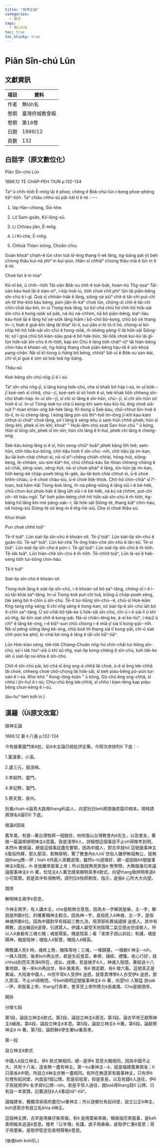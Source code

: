 ```yaml
---
title: "辯神主論"
categories:
  - 散文
tags:
  - 無lo̍h名
toc: true
toc_sticky: true
---
```


# Piān Sîn-chú Lūn

## 文獻資訊

| 項目 | 資料 |
|---|---|
| 作者 | 無lo̍h名 |
| 卷期 | 臺灣府城教會報 |
| 卷期 | 第18卷 |
| 日期 | 1886/12 |
| 頁數 | 132 |

## 白話字（原文數位化）

Piān Sîn-chú Lūn

1886.12 TĒ CHA̍P-PEH TIUN p.132-134

Taⁿ ū chih-tio̍h Ē-mn̂g lâi ê phoe, chêng ê Bo̍k-chú-lūn í-keng phoe-phêng tiāⁿ-tio̍h. Taⁿ chiàu chhù-sū pâi-lia̍t tī ē-té : ---

1. Ia̍p Hàn-chiong, Sió-khe.

2. Lô͘ Sam-goân, Kó͘-lōng-sū.

3. Lí Chhiau-jiân, Ē-mn̂g.

4. Lí Kì-chè, Ē-mn̂g.

5. Chhoà Thian-sióng, Choân-chiu.

Goán khoàⁿ chiah-ê lūn chin toā lō͘-ēng thang lī-ek lâng, ǹg-bāng pa̍t-ji̍t beh chiong thâu kuí-nā phiⁿ ìn kui-pún. Hiān-sî chhiáⁿ chiong thâu miâ ê lūn ìn tī ē-té.

Choè lūn ê in-toaⁿ

Kū-nî bé, ū chih--tio̍h Tâi-oân Bo̍k-su chi̍t-ê toê-ba̍k, hoan-hù Tn̂g-soaⁿ Tâi-oân kàu-hoē lāi ê sian-siⁿ, í-ki̍p hoē-iú, tio̍h choè chi̍t phiⁿ lūn lâi piān-bêng sîn-chú ê ì-gī. Goá sī chhián-ha̍k ê lâng, siông-sè siūⁿ chit-ê tāi-chì put-chí oh-tit the-khó kàu bêng, pún-jiân m̄-káⁿ choè lūn, chóng-sī chit-ê tāi-chì chīn-chāi iàu-kín, in-uī Tiong-kok lâng, tuì kó͘-chá chiū hō͘ chit-hō ho̍k-sāi sîn-chú ê hong-sio̍k só͘ pa̍k, ná-kú ná-chhim, nā bô piān-bêng, kiaⁿ-liáu kàu-hoē lāi ê lâng hō͘ sè-sio̍k lâng hiâm i bô-chó͘ bô-kong, chiū bô oē thang ìn--i; hiah ê goā-bīn lâng lâi thiaⁿ tō-lí, sui-jiân o-ló tō-lí hó, chóng-sī kò͘-chip hit-hō ho̍k-sāi sîn-chú ê hong-sio̍k, m̄-khéng pàng-lī lâi ho̍k-sāi Siōng-tè; só͘ í goá chiū bô kiàn-siàu goá-ê bô ha̍k-būn, tāi-lio̍k choè kuí-kù lâi gī-lūn ho̍k-sāi sîn-chú ê m̄-tio̍h, kap sìn Chú ê lâng tio̍h cháiⁿ-iūⁿ lâi hián-bêng chin-hàu ê khoán-sit, ǹg-bāng thang choè piān-bêng hàu-tō ê sió-khoá pang-chān. Nā-sī kî-tiong ū-hāng bô bêng, chhiáⁿ lia̍t-uī ê Bo̍k-su san-kái, chí-sī,sī goá ê sim só͘ toā-toā ǹg-bāng.

Thâu-sū

Koé-bêng sîn-chú nn̄g-jī ê ì-sù

Taⁿ sîn-chú nn̄g-jī, ū lâng kóng bo̍k-chú, che sī khah bô ha̍p ì-sù, in-uī bo̍k--jī koé-seh sī chhâ, chú--jī, koé-seh sī só͘ hioh ê uī, tek-khak tio̍h chheng sîn-chú khah-ha̍p. In-uī sîn--jī, sī chí sí-lâng ê sîn-hûn, chú--jī, sī chí sîn-hûn só͘ hioh ê uī. In-uī Tiong-kok tuì chá ū keng-khí sam-kàu kiú-liû, ēng choē siâ-su̍t īⁿ-toan khiàn-sńg bê-he̍k lâng. Kî-tiong ū Sek-kàu, chō-chhut lûn-hoê ê tō-lí, ín-iú chèng-lâng. I kóng lâng pín-siū thiⁿ-toē im-iông jī-khì kau-kám chhut-sì chiâⁿ choè lâng, só͘-í lâng ê seng-khu ū sam-hûn chhit-phek; hûn sī iông-khì, phek sī im-khì; khoàⁿ " Hoâi-lâm-chú soat San-hùn chù " ū kóng, Hûn sī iông-sîn, phek sī im-sîn; hûn chí lâng ê tì-huī, phek chí lâng ê cheng-eng.

Sek-kàu kóng lâng sí ê sî, hûn seng-chiūⁿ koâiⁿ,phek kàng lo̍h toē; sam-hûn, chi̍t-tiâu kui-bōng, chi̍t-tiâu hioh tī sîn-chú--ni̍h, chi̍t-tiâu ji̍p im-kan, āu-lâi koh-chài chhut-sì, nā-sī siⁿ-chêng chia̍h-chhài, hōng-hu̍t, siōng-keng, lé-chhàm, siu-sim kiâⁿ-hó, chiū chhoā-kàu Se-thian chheng-chēng ê só͘-chāi, sêng-sian, sêng-hu̍t; nā-sī choè-pháiⁿ ê lâng, sîn-hûn ji̍p im-kan, tio̍h keng-kè cha̍p-poeh têng tē-ge̍k, āu-lâi koh-chài chhut-sì, ū-ê choè khîm-chiáu, ū-ê choè cháu-siù, ū-ê choè lio̍k-thiok. Chit-hō chin-chiàⁿ sī īⁿ-toan, toā hām-hāi Tiong-kok lâng, m̄-nā pêng-siông ê lâng siū i-ê bê-he̍k, chiū chun-kuì phok-ha̍k ê lâng ia̍h siū i-ê bê-he̍k, ná kú ná chhim, put-chí oh--tit hiáu-ngō͘. Taⁿ beh piān-bêng chit-hō ho̍k-sāi sîn-chú ê m̄-tio̍h, ǹg-bāng hō͘ lâng kín-mé pàng-sak--i, lâi ho̍k-sāi Siōng-tè, thang kiâⁿ chin-hàu, oē hióng-siū Siōng-tè só͘ èng-ín ê tn̂g-hè-siū. Che sī choè thâu-sū.

Khui-thiah

Pun choè chhit toāⁿ

Tē-it toāⁿ. Lūn siat-li̍p sîn-chú ê khoán-sit. Tē-jī toāⁿ. Lūn siat-li̍p sîn-chú ê goân-liû. Tē-saⁿ toāⁿ. Lūn kó͘-chá Tè-ông hiàn-chè sîn-chú ê iân-kò͘. Tē-sì toāⁿ. Lūn siat-li̍p sîn-chú ê pún-ì. Tē-gō͘ toāⁿ. Lūn siat-li̍p sîn-chú ê m̄-tio̍h. Tē-la̍k toāⁿ. Lūn hiàn-chè sîn-chú ê m̄-tio̍h. Tē-chhit toāⁿ, Lūn Iâ-so͘ ê ha̍k-seng tio̍h tuì-tiōng chin-hàu.

Tē it toāⁿ

Siat-li̍p sîn-chú ê khoán-sit

Tiong-kok lâng ê siat-li̍p sîn-chú, i-ê khoán-sit bô saⁿ-tâng, chóng-sī i-ê ì-sù tāi-khài saⁿ-tâng. In-uī Tiong-kok put-chí toā, kiōng ū cha̍p-poeh séng, ta̍k séng bô it-chīn ū sîn-chú. Tē-it tuì-tiōng sîn-chú--ê, chiū-sī Hok-kiàn Kńg-tang nn̄g-séng; tī chí nn̄g séng ê tiong-kan, só͘ siat-li̍p ê sîn-chú ia̍h bô it-chīn saⁿ-tâng. Ū só͘-chāi bô ta̍k-ke ū ho̍k-sāi sîn-chú, chí-ū i-ê siā-lí ū khí sû-tn̂g, lāi-bīn siat chi̍t-ê kong-pâi. Nā-sī chiân-têng ke, á-sī ke-tiúⁿ, í-kip2 ū chîⁿ ê lâng kè-óng, i-ê kiáⁿ-sun chiū chiong i-ê miâ-jī siá tī kong-pâi--ni̍h. Nā-sī pêng-siông lâng kè-óng, chiū boē tit-thang siá tī kong-pâi, chí-ū siat chi̍t-pún ka-phó͘, kì-chài kè-óng ê lâng ê tāi-chì tiāⁿ-tiāⁿ.

Lūn Hok-kiàn séng, to̍k-to̍k Chiang-Choân nn̄g-hú chīn-chāi tuì-tiōng sîn-chú; só͘-í ta̍k hiuⁿ-siā ū khí sû-tn̂g, siat-li̍p kong-chèng ê sîn-chú, koh ta̍k-ke ia̍h ū siat-li̍p su-khia ê sîn-chú.

Chit-ê sîn-chú pâi, kó͘-chá sī ēng sng-á chhâ lâi choè, ū-ê sī ēng lek-chhâ lâi choè, chheng choè chó͘-chong lâi ho̍k-sāi, sī beh piáu-bêng pò-pún tui-oán ê ì-sù. Khe-khó " Kong-iông-toān " ū kóng, Gû-chú ēng sng-chhâ, sī chhú i jîn-huī ê ì-sù; Chiu-chú ēng lek-chhâ, sī chhú i kian-tēng kap piáu-bêng chun-kèng ê ì-sù.

(āu-tiuⁿ beh koh ìn.)

## 漢羅（Ùi原文改寫）

辯神主論

1886.12 第十八張 p.132-134

今有接著廈門來ê批，前ê木主論已經批評定著。今照次序排列tī 下底：-

1.葉漢章，小溪。

2.盧三元，鼓浪嶼。

3.李超然，廈門。

4.李記際，廈門。

5.蔡天賞，泉州。

阮看chiah-ê論真大路用thang利益人，向望別日beh將頭幾若篇印規本。現時請將頭名ê論印tī 下底。

做論ê因端

舊年尾，有接--著台灣牧師一個題目，吩咐唐山台灣教會內ê先生，以及會友，著做一篇論來辯明神主ê意義。我是淺學ê人，詳細想這個事誌不止oh得推考到明，本然m̄ 敢做論，總是這個事誌盡在要緊，因為中國人，對古早就hō͘ 這號服事神主ê風俗所縛，那久那深，若無辯明，驚了教會內ê人hō͘ 世俗人嫌伊無祖無公，就無話thang應--伊；hiah ê外面人來聽道理，雖然o-ló道理好，總--是固執hit號服事神主ê風俗，m̄ 肯放離來服事上帝；所以我就無見笑我ê 無學問，大略做幾句來議論服事神主ê m̄ 著，佮信主ê人著怎樣來顯明真孝ê款式，向望thang做辨明孝道ê小可幫贊。若是其中有項無明，請列位ê牧師刪改，指示，是我ê 心所大大向望。

頭序

解明神主兩字ê意思。

今神主兩字，有人講木主，che是較無合意思，因為木--字解說是柴，主--字，解說是所歇ê位，的確著稱神主較合。因為神--字，是指死人ê神魂，主--字，是指神魂所歇ê位。因為中國對早有經起三教九流，用濟邪術異端譴損 迷惑人。其中有釋教，造出輪迴ê道理，引誘眾人。伊講人稟受天地陰陽二氣交感出世成做人，所以人ê身軀有三魂七魄；魂是陽氣，魄是陰氣；看『淮南子說山訓註』有講，魂是陽神，魄是陰神；魂指人ê智慧，魄指人ê精英。

釋教講人死ê 時，魂昇上懸，魄降落地；三魂，一條歸墓，一條歇tī 神主--ni̍h，一條入陰間，後來koh再出世，若是生前食菜，奉佛，誦經，禮懺，收心行好，就chhoā到西天清淨ê所在，成仙，成佛，若是做歹ê人，神魂入陰間，著經過十八重地獄，後--來koh再出世，有ê 做禽鳥、有ê 做走獸、有ê 做六畜。這號真正是異端，大陷害中國人，m̄但平常ê人受伊ê 迷惑，就尊貴博學ê人亦受伊ê 迷惑，那久那深，不止oh得曉悟。今beh辯明這號服事神主ê m̄ 著，向望hō͘ 人緊猛 放sak --伊，來服事上帝，thang行真孝，會享受上帝所應允ê長歲壽。Che是做頭序。

開拆

分做七段

第1段，論設立神主ê款式。第2段，論設立神主ê源流。第3段，論古早帝王獻祭神主ê緣故。第4段，論設立神主ê本意。第5段，論設立神主ê m̄著。第6段，論獻祭神主ê m̄ 著。第7段，論耶穌ê學生著tuì重真孝。

第一段

設立神主ê款式

中國人ê設立神主，伊ê 款式無相同，總--是伊ê 意思大概相同。因為中國不止大，共有十八省，逐省無一盡有神主。第一tuì重神主--ê，就是福建廣東兩省；tī 只兩省ê中間，所設立ê神主亦無一盡相同。有所在無逐家有服事神主，只有伊ê 社裡有起祠堂，內面設1個公牌。若是前程家，抑是家長，以及有錢ê人過往，伊ê 子孫就將伊ê 名字寫tī公牌--ni̍h。若是平常人過往，就boē得thang寫tī 公牌，只有設一本家譜，記載過往ê人ê事誌tiāⁿ-tiāⁿ。

論福建省，獨獨漳泉兩府盡在tuì重神主；所以逐鄉社有起祠堂，設立公正ê神主，koh逐家亦有設立私khia ê神主。

這個神主牌，古早是用桑仔柴來做，有ê 是用栗柴來做，稱做祖宗來服事，是beh表明報本追遠ê意思。稽考『公羊傳』有講，虞子用桑柴，是取伊仁惠ê意思；周子用栗柴，是取伊堅定佮表明尊敬ê意思。

(後張beh koh印。)
